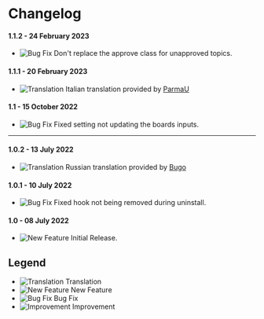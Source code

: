 # Changelog

#### 1.1.2 - 24 February 2023
- ![Bug Fix](https://smftricks.com/assets/changelog/bug--minus.png) Don't replace the approve class for unapproved topics.

#### 1.1.1 - 20 February 2023
- ![Translation](https://smftricks.com/assets/changelog/language.png) Italian translation provided by [ParmaU](https://github.com/ParmaU)

#### 1.1 - 15 October 2022
- ![Bug Fix](https://smftricks.com/assets/changelog/bug--minus.png) Fixed setting not updating the boards inputs.
---
#### 1.0.2 - 13 July 2022
- ![Translation](https://smftricks.com/assets/changelog/language.png) Russian translation provided by [Bugo](https://www.simplemachines.org/community/index.php?action=profile;u=229017)

#### 1.0.1 - 10 July 2022
- ![Bug Fix](https://smftricks.com/assets/changelog/bug--minus.png) Fixed hook not being removed during uninstall.

#### 1.0 - 08 July 2022
- ![New Feature](https://smftricks.com/assets/changelog/tag--plus.png) Initial Release.

## Legend
- ![Translation](https://smftricks.com/assets/changelog/language.png) Translation
- ![New Feature](https://smftricks.com/assets/changelog/tag--plus.png) New Feature
- ![Bug Fix](https://smftricks.com/assets/changelog/bug--minus.png) Bug Fix
- ![Improvement](https://smftricks.com/assets/changelog/tag--pencil.png) Improvement